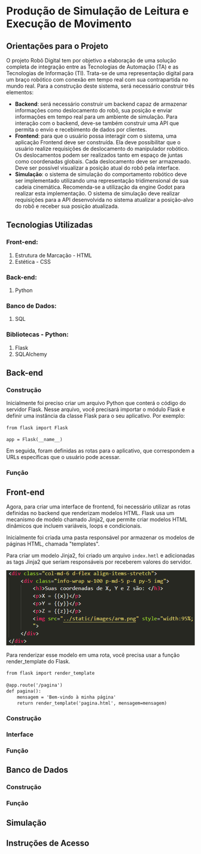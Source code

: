 # Produção de Simulação de Leitura e Execução de Movimento 

## Orientações para o Projeto 
O projeto Robô Digital tem por objetivo a elaboração de uma solução completa de integração entre as Tecnologias de Automação (TA) e as Tecnologias de Informação (TI). Trata-se de uma representação digital para um braço robótico com conexão em tempo real com sua contrapartida no mundo real. Para a construção deste sistema, será necessário construir três elementos:

- <strong>Backend</strong>: será necessário construir um backend capaz de armazenar informações como deslocamento do robô, sua posição e enviar informações em tempo real para um ambiente de simulação. Para interação com o backend, deve-se também construir uma API que permita o envio e recebimento de dados por clientes.
- <strong>Frontend</strong>: para que o usuário possa interagir com o sistema, uma aplicação Frontend deve ser construída. Ela deve possibilitar que o usuário realize requisições de deslocamento do manipulador robótico. Os deslocamentos podem ser realizados tanto em espaço de juntas como coordenadas globais. Cada deslocamento deve ser armazenado. Deve ser possível visualizar a posição atual do robô pela interface.
- <strong>Simulação</strong>: o sistema de simulação do comportamento robótico deve ser implementado utilizando uma representação tridimensional de sua cadeia cinemática. Recomenda-se a utilização da engine Godot para realizar esta implementação. O sistema de simulação deve realizar requisições para a API desenvolvida no sistema atualizar a posição-alvo do robô e receber sua posição atualizada.

## Tecnologias Utilizadas 
### Front-end:
1. Estrutura de Marcação - HTML 
2. Estética - CSS 

### Back-end:
1. Python

### Banco de Dados:
1. SQL 

### Bibliotecas - Python:
1. Flask
2. SQLAlchemy 

## Back-end
### Construção 
Inicialmente foi preciso criar um arquivo Python que conterá o código do servidor Flask. Nesse arquivo, você precisará importar o módulo Flask e definir uma instância da classe Flask para o seu aplicativo. Por exemplo:
</br>

`from flask import Flask`
</br>

`app = Flask(__name__)`

Em seguida, foram definidas as rotas para o aplicativo, que correspondem a URLs específicas que o usuário pode acessar. 

### Função 

## Front-end 

Agora, para criar uma interface de frontend, foi necessário utilizar as rotas definidas no backend que renderizam modelos HTML. Flask usa um mecanismo de modelo chamado Jinja2, que permite criar modelos HTML dinâmicos que incluem variáveis, loops e condicionais.

Inicialmente foi criada uma pasta responsável por armazenar os modelos de páginas HTML, chamada "templates". 

Para criar um modelo Jinja2, foi criado um arquivo `index.hmtl` e adicionadas as tags Jinja2 que seriam responsáveis por receberem valores do servidor.

![img](https://github.com/gabInteli/simulation/blob/main/src/static/images/readme1.png)

Para renderizar esse modelo em uma rota, você precisa usar a função render_template do Flask.

```
from flask import render_template

@app.route('/pagina')
def pagina():
    mensagem = 'Bem-vindo à minha página'
    return render_template('pagina.html', mensagem=mensagem)
```
### Construção 
### Interface 
### Função 

## Banco de Dados 
### Construção 
### Função 
## Simulação 
## Instruções de Acesso 
